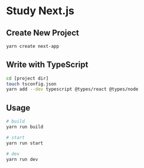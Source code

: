 # Study Next.js

## Create New Project

```bash
yarn create next-app
```

## Write with TypeScript

```bash
cd [project dir]
touch tsconfig.json
yarn add --dev typescript @types/react @types/node
```

## Usage

```bash
# build
yarn run build

# start
yarn run start

# dev
yarn run dev
```
